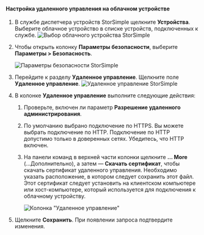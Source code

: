 
#### <a name="to-configure-remote-management-on-cloud-appliance"></a>Настройка удаленного управления на облачном устройстве

1. В службе диспетчера устройств StorSimple щелкните **Устройства**. Выберите облачное устройство в списке устройств, подключенных к службе.
    ![Выбор облачного устройства StorSimple](./media/storsimple-8000-configure-remote-management-http-device/sca-remote-manage1.png)

2. Чтобы открыть колонку **Параметры безопасности**, выберите **Параметры > Безопасность**.

     ![Параметры безопасности StorSimple](./media/storsimple-8000-configure-remote-management-http-device/sca-remote-manage2.png)

3. Перейдите к разделу **Удаленное управление**. Щелкните поле **Удаленное управление**.
     ![Удаленное управление StorSimple](./media/storsimple-8000-configure-remote-management-http-device/sca-remote-manage3.png)

4. В колонке **Удаленное управление** выполните следующие действия:

    1. Проверьте, включен ли параметр **Разрешение удаленного администрирования**.
    2. По умолчанию выбрано подключение по HTTPS. Вы можете выбрать подключение по HTTP. Подключение по HTTP допустимо только в доверенных сетях. Убедитесь, что HTTP включен.
    3. На панели команд в верхней части колонки щелкните **... More** (...Дополнительно), а затем — **Скачать сертификат**, чтобы скачать сертификат удаленного управления. Необходимо указать расположение, в котором следует сохранить этот файл. Этот сертификат следует установить на клиентском компьютере или хост-компьютере, который используется для подключения к облачному устройству.

        ![Колонка "Удаленное управление"](./media/storsimple-8000-configure-remote-management-http-device/sca-remote-manage4.png)
5. Щелкните **Сохранить**. При появлении запроса подтвердите изменения.